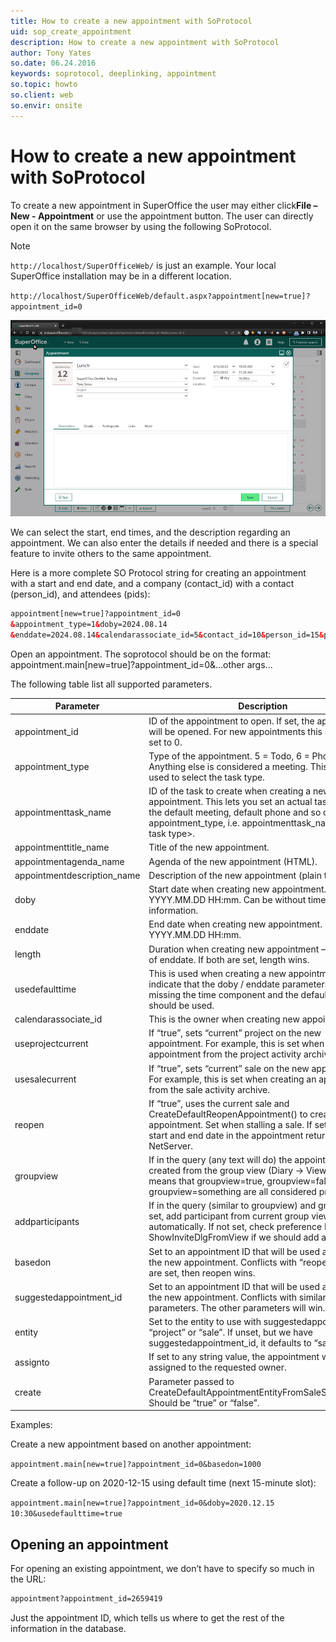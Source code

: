 ```yaml
---
title: How to create a new appointment with SoProtocol
uid: sop_create_appointment
description: How to create a new appointment with SoProtocol
author: Tony Yates
so.date: 06.24.2016
keywords: soprotocol, deeplinking, appointment
so.topic: howto
so.client: web
so.envir: onsite
---
```


# How to create a new appointment with SoProtocol

To create a new appointment in SuperOffice the user may either click**File – New - Appointment** or use the appointment button. The user can directly open it on the same browser by using the following SoProtocol.

> [!NOTE]
> `http://localhost/SuperOfficeWeb/` is just an example. Your local SuperOffice installation may be in a different location.

`http://localhost/SuperOfficeWeb/default.aspx?appointment[new=true]?appointment_id=0`

![11][img1]

We can select the start, end times, and the description regarding an appointment. We can also enter the details if needed and there is a special feature to invite others to the same appointment.

Here is a more complete SO Protocol string for creating an appointment with a start and end date, and a company (contact_id) with a contact (person_id), and attendees (pids):

```html
appointment[new=true]?appointment_id=0 
&appointment_type=1&doby=2024.08.14
&enddate=2024.08.14&calendarassociate_id=5&contact_id=10&person_id=15&pids=5,10,15
```

Open an appointment. The soprotocol should be on the format: appointment.main[new=true]?appointment_id=0&...other args...

The following table list all supported parameters.

| Parameter | Description |
| --- | --- |
| appointment_id | ID of the appointment to open. If set, the appointment will be opened. For new appointments this should be set to 0. |
| appointment_type | Type of the appointment. 5 = Todo, 6 = Phone. Anything else is considered a meeting. This will be used to select the task type. |
| appointmenttask_name | ID of the task to create when creating a new appointment. This lets you set an actual task instead of the default meeting, default phone and so on from appointment_type, i.e. appointmenttask_name=&lt;ID of task type&gt;.|
| appointmenttitle_name | Title of the new appointment. |
| appointmentagenda_name | Agenda of the new appointment (HTML). |
| appointmentdescription_name | Description of the new appointment (plain text). |
| doby | Start date when creating new appointment. Format: YYYY.MM.DD HH:mm. Can be without time information. |
| enddate | End date when creating new appointment. Format: YYYY.MM.DD HH:mm. |
| length | Duration when creating new appointment – set instead of enddate. If both are set, length wins. |
| usedefaulttime | This is used when creating a new appointment to indicate that the doby / enddate parameters above is missing the time component and the default time should be used. |
| calendarassociate_id | This is the owner when creating new appointment. |
| useprojectcurrent | If “true”, sets “current” project on the new appointment. For example, this is set when creating an appointment from the project activity archive. |
| usesalecurrent | If “true”, sets “current” sale on the new appointment. For example, this is set when creating an appointment from the sale activity archive. |
| reopen | If “true”, uses the current sale and CreateDefaultReopenAppointment() to create the new appointment. Set when stalling a sale. If set, we use the start and end date in the appointment returned by NetServer. |
| groupview | If in the query (any text will do) the appointment is created from the group view (Diary -> View). Any text means that groupview=true, groupview=false or groupview=something are all considered present. |
| addparticipants | If in the query (similar to groupview) and groupview is set, add participant from current group view automatically. If not set, check preference Functions -> ShowInviteDlgFromView if we should add anyway. |
| basedon | Set to an appointment ID that will be used as base of the new appointment. Conflicts with “reopen”. If both are set, then reopen wins. |
| suggestedappointment_id | Set to an appointment ID that will be used as base of the new appointment. Conflicts with similar parameters. The other parameters will win. |
| entity | Set to the entity to use with suggestedappointment_id. “project” or “sale”. If unset, but we have suggestedappointment_id, it defaults to “sale”. |
| assignto | If set to any string value, the appointment will be assigned to the requested owner. |
| create | Parameter passed to CreateDefaultAppointmentEntityFromSaleSuggestion(). Should be “true” or “false”. |

Examples:

Create a new appointment based on another appointment:

`appointment.main[new=true]?appointment_id=0&basedon=1000`

Create a follow-up on 2020-12-15 using default time (next 15-minute slot):

`appointment.main[new=true]?appointment_id=0&doby=2020.12.15 10:30&usedefaulttime=true`

## Opening an appointment

For opening an existing appointment, we don’t have to specify so much in the URL:

```html
appointment?appointment_id=2659419
```

Just the appointment ID, which tells us where to get the rest of the information in the database.

<!--**See Also:** AppointmentEntity -->

<!-- Referenced links -->

<!-- Referenced images -->
[img1]: media/appointment-default.png
